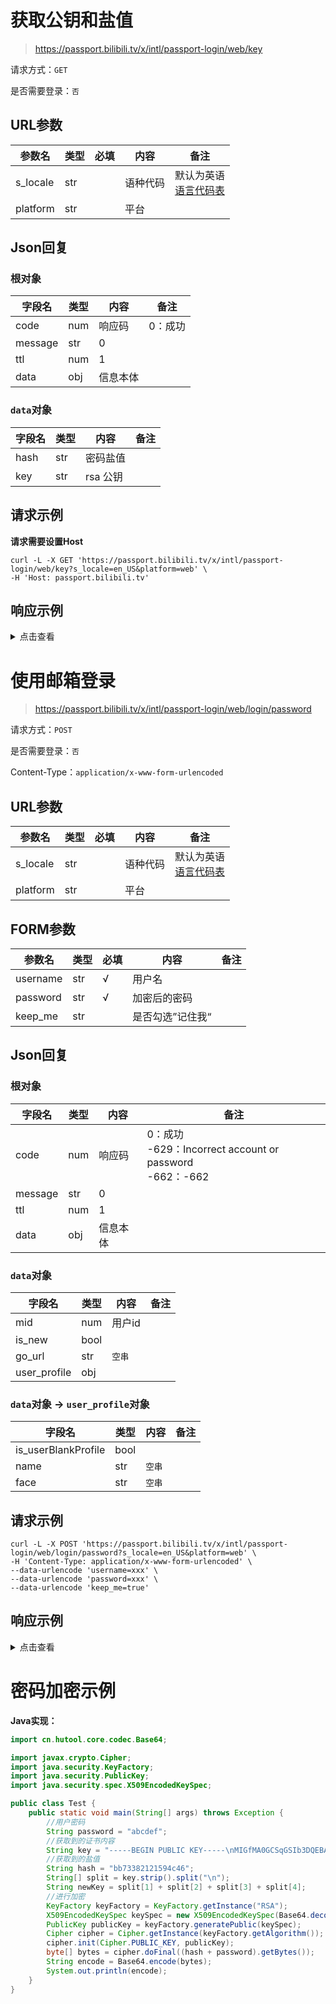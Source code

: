 # 获取公钥和盐值

> https://passport.bilibili.tv/x/intl/passport-login/web/key

请求方式：`GET`

是否需要登录：`否`

## URL参数

| 参数名      | 类型  | 必填  | 内容   | 备注                                |
|----------|-----|-----|------|-----------------------------------|
| s_locale | str |     | 语种代码 | 默认为英语<br/>[语言代码表](../language.md) |
| platform | str |     | 平台   |                                   |

## Json回复

### 根对象

| 字段名     | 类型  | 内容   | 备注   |
|---------|-----|------|------|
| code    | num | 响应码  | 0：成功 |
| message | str | 0    |      |
| ttl     | num | 1    |      |
| data    | obj | 信息本体 |      |

### `data`对象

| 字段名  | 类型  | 内容     | 备注  |
|------|-----|--------|-----|
| hash | str | 密码盐值   |     |
| key  | str | rsa 公钥 |     |

## 请求示例

**请求需要设置Host**

```shell
curl -L -X GET 'https://passport.bilibili.tv/x/intl/passport-login/web/key?s_locale=en_US&platform=web' \
-H 'Host: passport.bilibili.tv'
```

## 响应示例

<details>
<summary>点击查看</summary>

```json
{
    "code": 0,
    "message": "0",
    "ttl": 1,
    "data": {
        "hash": "e0f336d60d14ef12",
        "key": "-----BEGIN PUBLIC KEY-----\nMIGfMA0GCSqGSIb3DQEBAQUAA4GNADCBiQKBgQDjb4V7EidX/ym28t2ybo0U6t0n\n6p4ej8VjqKHg100va6jkNbNTrLQqMCQCAYtXMXXp2Fwkk6WR+12N9zknLjf+C9sx\n/+l48mjUU8RqahiFD1XT/u2e0m2EN029OhCgkHx3Fc/KlFSIbak93EH/XlYis0w+\nXl69GV6klzgxW6d2xQIDAQAB\n-----END PUBLIC KEY-----\n"
    }
}
```
</details>

# 使用邮箱登录

> https://passport.bilibili.tv/x/intl/passport-login/web/login/password

请求方式：`POST`

是否需要登录：`否`

Content-Type：`application/x-www-form-urlencoded`

## URL参数

| 参数名      | 类型  | 必填  | 内容   | 备注                                |
|----------|-----|-----|------|-----------------------------------|
| s_locale | str |     | 语种代码 | 默认为英语<br/>[语言代码表](../language.md) |
| platform | str |     | 平台   |                                   |

## FORM参数

| 参数名      | 类型  | 必填  | 内容        | 备注  |
|----------|-----|-----|-----------|-----|
| username | str | √   | 用户名       |     |
| password | str | √   | 加密后的密码    |     |
| keep_me  | str |     | 是否勾选”记住我“ |     |

## Json回复

### 根对象

| 字段名     | 类型  | 内容   | 备注                                                        |
|---------|-----|------|-----------------------------------------------------------|
| code    | num | 响应码  | 0：成功<br/>-629：Incorrect account or password<br/>-662：-662 |
| message | str | 0    |                                                           |
| ttl     | num | 1    |                                                           |
| data    | obj | 信息本体 |                                                           |

### `data`对象

| 字段名          | 类型   | 内容   | 备注  |
|--------------|------|------|-----|
| mid          | num  | 用户id |     |
| is_new       | bool |      |     |
| go_url       | str  | `空串` |     |
| user_profile | obj  |      |     |

### `data`对象 -> `user_profile`对象

| 字段名                 | 类型   | 内容   | 备注  |
|---------------------|------|------|-----|
| is_userBlankProfile | bool |      |     |
| name                | str  | `空串` |     |
| face                | str  | `空串` |     |

## 请求示例

```shell
curl -L -X POST 'https://passport.bilibili.tv/x/intl/passport-login/web/login/password?s_locale=en_US&platform=web' \
-H 'Content-Type: application/x-www-form-urlencoded' \
--data-urlencode 'username=xxx' \
--data-urlencode 'password=xxx' \
--data-urlencode 'keep_me=true'
```

## 响应示例

<details>
<summary>点击查看</summary>

```json
{
  "code": 0,
  "message": "0",
  "ttl": 1,
  "data": {
    "mid": 1294068111,
    "is_new": false,
    "go_url": "",
    "user_profile": {
      "is_userBlankProfile": false,
      "name": "",
      "face": ""
    }
  }
}
```
</details>

# 密码加密示例

**Java实现：**

```java
import cn.hutool.core.codec.Base64;

import javax.crypto.Cipher;
import java.security.KeyFactory;
import java.security.PublicKey;
import java.security.spec.X509EncodedKeySpec;

public class Test {
    public static void main(String[] args) throws Exception {
        //用户密码
        String password = "abcdef";
        //获取到的证书内容
        String key = "-----BEGIN PUBLIC KEY-----\nMIGfMA0GCSqGSIb3DQEBAQUAA4GNADCBiQKBgQDjb4V7EidX/ym28t2ybo0U6t0n\n6p4ej8VjqKHg100va6jkNbNTrLQqMCQCAYtXMXXp2Fwkk6WR+12N9zknLjf+C9sx\n/+l48mjUU8RqahiFD1XT/u2e0m2EN029OhCgkHx3Fc/KlFSIbak93EH/XlYis0w+\nXl69GV6klzgxW6d2xQIDAQAB\n-----END PUBLIC KEY-----\n";
        //获取到的盐值
        String hash = "bb73382121594c46";
        String[] split = key.strip().split("\n");
        String newKey = split[1] + split[2] + split[3] + split[4];
        //进行加密
        KeyFactory keyFactory = KeyFactory.getInstance("RSA");
        X509EncodedKeySpec keySpec = new X509EncodedKeySpec(Base64.decode(newKey));
        PublicKey publicKey = keyFactory.generatePublic(keySpec);
        Cipher cipher = Cipher.getInstance(keyFactory.getAlgorithm());
        cipher.init(Cipher.PUBLIC_KEY, publicKey);
        byte[] bytes = cipher.doFinal((hash + password).getBytes());
        String encode = Base64.encode(bytes);
        System.out.println(encode);
    }
}
```
